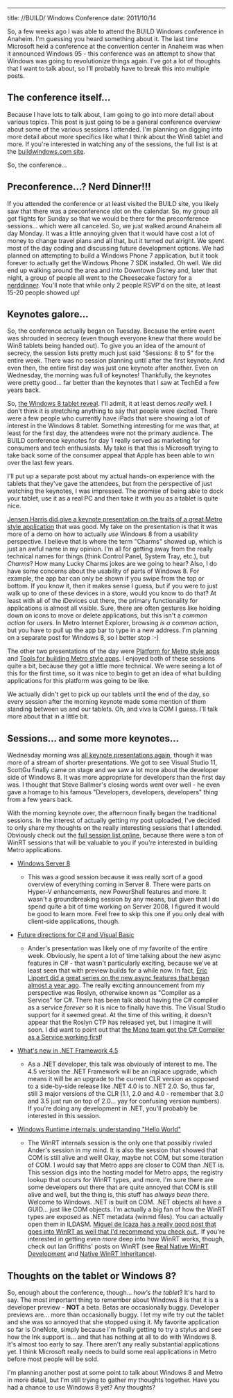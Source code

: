 --- 
title: //BUILD/ Windows Conference
date: 2011/10/14

So, a few weeks ago I was able to attend the BUILD Windows conference in
Anaheim. I'm guessing you heard something about it. The last time Microsoft
held a conference at the convention center in Anaheim was when it announced
Windows 95 \- this conference was an attempt to show that Windows was going to
revolutionize things again. I've got a lot of thoughts that I want to talk
about, so I'll probably have to break this into multiple posts.

## The conference itself...

Because I have lots to talk about, I am going to go into more detail about
various topics. This post is just going to be a general conference overview
about some of the various sessions I attended. I'm planning on digging into
more detail about more specifics like what I think about the Win8 tablet and
more. If you're interested in watching any of the sessions, the full list is
at the [buildwindows.com site](http://www.buildwindows.com/Sessions/Schedule).

So, the conference...

## Preconference...? Nerd Dinner!!!

If you attended the conference or at least visited the BUILD site, you likely
saw that there was a preconference slot on the calendar. So, my group all got
flights for Sunday so that we would be there for the preconference sessions...
which were all canceled. So, we just walked around Anaheim all day Monday. It
was a little annoying given that it would have cost a lot of money to change
travel plans and all that, but it turned out alright. We spent most of the day
coding and discussing future development options. We had planned on attempting
to build a Windows Phone 7 application, but it took forever to actually get the
Windows Phone 7 SDK installed. Oh well. We did end up walking around the area
and into Downtown Disney and, later that night, a group of people all went to
the Cheesecake factory for a [nerddinner](http://www.nerddinner.com/5027).
You'll note that while only 2 people RSVP'd on the site, at least 15-20 people
showed up!

## Keynotes galore...

So, the conference actually began on Tuesday. Because the entire event was
shrouded in secrecy (even though everyone knew that there would be Win8
tablets being handed out). To give you an idea of the amount of secrecy, the
session lists pretty much just said "Sessions: 8 to 5" for the entire week.
There was no session planning until after the first keynote. And even then,
the entire first day was just one keynote after another. Even on Wednesday,
the morning was full of keynotes! Thankfully, the keynotes were pretty good...
far better than the keynotes that I saw at TechEd a few years back.

So, [the Windows 8 tablet
reveal](http://channel9.msdn.com/events/BUILD/BUILD2011/KEY-0001). I'll admit,
it at least demos *really* well. I don't think it is stretching anything to
say that people were excited. There were a few people who currently have iPads
that were showing a lot of interest in the Windows 8 tablet. Something
interesting for me was that, at least for the first day, the attendees were
not the primary audience. The BUILD conference keynotes for day 1 really
served as marketing for consumers and tech enthusiasts. My take is that this
is Microsoft trying to take back some of the consumer appeal that Apple has
been able to win over the last few years.

I'll put up a separate post about my actual hands-on experience with the
tablets that they've gave the attendees, but from the perspective of just
watching the keynotes, I was impressed. The promise of being able to dock your
tablet, use it as a real PC and then take it with you as a tablet is quite
nice.

[Jensen Harris did give a keynote presentation on the traits of a great Metro
style application](http://channel9.msdn.com/events/BUILD/BUILD2011/BPS-1004)
that was good. My take on the presentation is that it was more of a demo on
how to actually *use* Windows 8 from a usability perspective. I believe that
is where the term "Charms" showed up, which is just an awful name in my
opinion. I'm all for getting away from the really technical names for things
(think Control Panel, System Tray, etc.), but *Charms*? How many Lucky Charms
jokes are we going to hear? Also, I do have some concerns about the usability
of parts of Windows 8. For example, the app bar can only be shown if you swipe
from the top or bottom. If you know it, then it makes sense I guess, but if
you were to just walk up to one of these devices in a store, would you know to
do that? At least with all of the iDevices out there, the primary
functionality for applications is almost all visible. Sure, there are often
gestures like holding down on icons to move or delete applications, but this
isn't a *common action* for users. In Metro Internet Explorer, browsing *is a
common action*, but you have to pull up the app bar to type in a new address.
I'm planning on a separate post for Windows 8, so I better stop :-)

The other two presentations of the day were [Platform for Metro style
apps](http://channel9.msdn.com/events/BUILD/BUILD2011/BPS-1005) and [Tools for
building Metro style
apps](http://channel9.msdn.com/events/BUILD/BUILD2011/BPS-1006). I enjoyed
both of these sessions quite a bit, because they got a little more technical.
We were seeing a lot of this for the first time, so it was nice to begin to
get an idea of what building applications for this platform was going to be
like.

We actually didn't get to pick up our tablets until the end of the day, so
every session after the morning keynote made some mention of them standing
between us and our tablets. Oh, and viva la COM I guess. I'll talk more about
that in a little bit.

## Sessions... and some more keynotes...

Wednesday morning was [all keynote presentations
again](http://channel9.msdn.com/events/BUILD/BUILD2011/KEY-0002), though it
was more of a stream of shorter presentations. We got to see Visual Studio 11,
ScottGu finally came on stage and we saw a lot more about the developer side
of Windows 8. It was more appropriate for developers than the first day was. I
thought that Steve Ballmer's closing words went over well - he even gave a
homage to his famous "Developers, developers, developers" thing from a few
years back.

With the morning keynote over, the afternoon finally began the traditional
sessions. In the interest of actually getting my post uploaded, I've decided
to only share my thoughts on the really interesting sessions that I attended.
Obviously check out the [full session list
online](http://www.buildwindows.com/Sessions/Schedule), because there were a
ton of WinRT sessions that will be valuable to you if you're interested in
building Metro applications.

  * [Windows Server 8](http://channel9.msdn.com/events/BUILD/BUILD2011/SAC-973F)
    * This was a good session because it was really sort of a good overview of
      everything coming in Server 8. There were parts on Hyper-V enhancements,
      new PowerShell features and more. It wasn't a groundbreaking session by
      any means, but given that I do spend quite a bit of time working on
      Server 2008, I figured it would be good to learn more. Feel free to skip
      this one if you only deal with client-side applications, though.

  * [Future directions for C# and Visual
    Basic](http://channel9.msdn.com/events/BUILD/BUILD2011/TOOL-816T)
    * Ander's presentation was likely one of my favorite of the entire week.
      Obviously, he spent a lot of time talking about the new async features
      in C# - that wasn't particularly exciting, because we've at least seen
      that with preview builds for a while now. In fact, [Eric Lippert did a
      great series on the new async features that began almost a year
      ago](http://blogs.msdn.com/b/ericlippert/archive/2010/10/28/asynchrony-in-c-5-part-one.aspx).
      The really exciting announcement from my perspective was Roslyn,
      otherwise known as "Compiler as a Service" for C#. There has been talk
      about having the C# compiler as a service *forever* so it is nice to
      finally have this. The Visual Studio support for it seemed great. At the
      time of this writing, it doesn't appear that the Roslyn CTP has released
      yet, but I imagine it will soon. I did want to point out that [the Mono
      team got the C# Compiler as a Service working
      first](http://www.mono-project.com/CsharpRepl)!

  * [What's new in .NET Framework 4.5](http://channel9.msdn.com/events/BUILD/BUILD2011/TOOL-834T)
    * As a .NET developer, this talk was obviously of interest to me. The 4.5
      version the .NET Framework will be an inplace upgrade, which means it
      will be an upgrade to the current CLR version as opposed to a
      side-by-side release like .NET 4.0 is to .NET 2.0. So, thus far, still 3
      major versions of the CLR (1.1, 2.0 and 4.0 - remember that 3.0 and 3.5
      just run on top of 2.0... yay for confusing version numbers). If you're
      doing any development in .NET, you'll probably be interested in this
      session.

  * [Windows Runtime internals: understanding "Hello World"](http://channel9.msdn.com/events/BUILD/BUILD2011/PLAT-875T)
    * The WinRT internals session is the only one that possibly rivaled
      Ander's session in my mind. It is also the session that showed that COM
      is still alive and well! Okay, maybe not COM, but some iteration of COM.
      I would say that Metro apps are closer to COM than .NET is. This session
      digs into the hosting model for Metro apps, the registry lookup that
      occurs for WinRT types, and more. I'm sure there are some developers out
      there that are quite annoyed that COM is still alive and well, but the
      thing is, this stuff has *always been there*. Welcome to Windows. .NET
      is built on COM. .NET objects all have a GUID... just like COM objects.
      I'm actually a big fan of how the WinRT types are exposed as .NET
      metadata (winmd files). You can actually open them in ILDASM. [Miguel de
      Icaza has a really good post that goes into WinRT as well that I'd
      recommend you check
      out.](http://tirania.org/blog/archive/2011/Sep-15.html). If you're
      interested in getting even *more* deep into how WinRT works, though,
      check out Ian Griffiths' posts on WinRT (see [Real Native WinRT
      Development](http://www.interact-sw.co.uk/iangblog/2011/09/16/real-native-winrt)
      and [Native WinRT
      Inheritance](http://www.interact-sw.co.uk/iangblog/2011/09/25/native-winrt-inheritance)).

## Thoughts on the tablet or Windows 8?

So, enough about the conference, though... *how's the tablet*? It's hard to
say. The most important thing to remember about Windows 8 is that it is a
developer preview - __NOT__ a beta. Betas are occasionally buggy. Developer
previews are... more than occasionally buggy. I let my wife try out the
tablet and she was so annoyed that she stopped using it. My favorite
application so far is OneNote, simply because I'm finally getting to try a
stylus and see how the Ink support is... and that has nothing at all to do
with Windows 8. It's almost too early to say. There aren't any really
substantial applications yet. I think Microsoft really needs to build some
real applications in Metro before most people will be sold.

I'm planning another post at some point to talk about Windows 8 and Metro in
more detail, but I'm still trying to gather my thoughts together. Have you had
a chance to use Windows 8 yet? Any thoughts?
